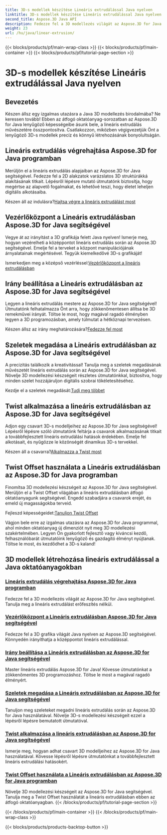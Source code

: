 ```yaml
---
title: 3D-s modellek készítése Lineáris extrudálással Java nyelven
linktitle: 3D-s modellek készítése Lineáris extrudálással Java nyelven
second_title: Aspose.3D Java API
description: Fedezze fel a 3D modellezés világát az Aspose.3D for Java segítségével. Sajátítsa el a lineáris extrudálást könnyedén. Vezérlőközpont, irány beállítása, szeletek megadása, csavarás alkalmazása és még sok más!
weight: 23
url: /hu/java/linear-extrusion/
---
```


{{< blocks/products/pf/main-wrap-class >}}
{{< blocks/products/pf/main-container >}}
{{< blocks/products/pf/tutorial-page-section >}}

# 3D-s modellek készítése Lineáris extrudálással Java nyelven

## Bevezetés


Készen állsz egy izgalmas utazásra a Java 3D modellezés birodalmába? Ne keressen tovább! Ebben az átfogó oktatóanyag-sorozatban az Aspose.3D for Java lenyűgöző képességeibe ásunk bele, a lineáris extrudálás művészetére összpontosítva. Csatlakozzon, miközben végigvezetjük Önt a lenyűgöző 3D-s modellek precíz és könnyű létrehozásának bonyolultságán.

## Lineáris extrudálás végrehajtása Aspose.3D for Java programban

Merüljön el a lineáris extrudálás alapjaiban az Aspose.3D for Java segítségével. Fedezze fel a 2D alakzatok varázslatos 3D struktúrákká alakításának titkait. Lépésről lépésre mutató útmutatónk biztosítja, hogy megértse az alapvető fogalmakat, és lehetővé teszi, hogy életet leheljen digitális alkotásaiba.

 Készen áll az indulásra?[Hajtsa végre a lineáris extrudálást most](./performing-linear-extrusion/)

## Vezérlőközpont a Lineáris extrudálásban Aspose.3D for Java segítségével

Vegye át az irányítást a 3D grafikája felett Java nyelven! Ismerje meg, hogyan vezérelheti a középpontot lineáris extrudálás során az Aspose.3D segítségével. Emelje fel a terveket a központ manipulációjának árnyalatainak megértésével. Tegyük kiemelkedővé 3D-s grafikáját!

 Ismerkedjen meg a középső vezérléssel:[Vezérlőközpont a lineáris extrudálásban](./controlling-center/)

## Irány beállítása a Lineáris extrudálásban az Aspose.3D for Java segítségével

Legyen a lineáris extrudálás mestere az Aspose.3D for Java segítségével! Útmutatónk felhatalmazza Önt arra, hogy zökkenőmentesen állítsa be 3D remekművei irányát. Töltse le most, hogy magával ragadó élményben legyen a 3D programozásban, amely túlmutat a hétköznapi tervezésen.

 Készen állsz az irány meghatározására?[Fedezze fel most](./setting-direction/)

## Szeletek megadása a Lineáris extrudálásban az Aspose.3D for Java segítségével

A precizitás találkozik a kreativitással! Tanulja meg a szeletek megadásának művészetét lineáris extrudálás során az Aspose.3D for Java segítségével. Növelje 3D modellezési készségeit részletes útmutatónkkal, biztosítva, hogy minden szelet hozzájáruljon digitális szobrai tökéletesítéséhez.

 Kezdje el a szeletek megadását:[Tudj meg többet](./specifying-slices/)

## Twist alkalmazása a lineáris extrudálásban az Aspose.3D for Java segítségével

Adjon egy csavart 3D-s modelljeihez az Aspose.3D for Java segítségével! Lépésről lépésre szóló útmutatónk feltárja a csavarok alkalmazásának titkait a továbbfejlesztett lineáris extrudálási hatások érdekében. Emelje fel alkotásait, és nyűgözze le közönségét dinamikus 3D-s tervekkel.

 Készen áll a csavarra?[Alkalmazza a Twist most](./applying-twist/)

## Twist Offset használata a Lineáris extrudálásban az Aspose.3D for Java programban

Finomítsa 3D modellezési készségeit az Aspose.3D for Java segítségével. Merüljön el a Twist Offset világában a lineáris extrudálásban átfogó oktatóanyagunk segítségével. Engedd szabadjára a csavarok erejét, és emeld új magasságokba terveid.

 Fejleszd képességeidet:[Tanuljon Twist Offset](./using-twist-offset/)

Vágjon bele erre az izgalmas utazásra az Aspose.3D for Java programmal, ahol minden oktatóanyag új dimenziót nyit meg 3D modellezési szakértelmében. Legyen Ön gyakorlott fejlesztő vagy kíváncsi kezdő, felhasználóbarát útmutatóink lenyűgöző és gazdagító élményt nyújtanak. Töltse le most, és kezdődhet a 3D-s kaland!
## 3D modellek létrehozása lineáris extrudálással a Java oktatóanyagokban
### [Lineáris extrudálás végrehajtása Aspose.3D for Java programban](./performing-linear-extrusion/)
Fedezze fel a 3D modellezés világát az Aspose.3D for Java segítségével. Tanulja meg a lineáris extrudálást erőfeszítés nélkül.
### [Vezérlőközpont a Lineáris extrudálásban Aspose.3D for Java segítségével](./controlling-center/)
Fedezze fel a 3D grafika világát Java nyelven az Aspose.3D segítségével. Könnyedén irányíthatja a középpontot lineáris extrudálással.
### [Irány beállítása a Lineáris extrudálásban az Aspose.3D for Java segítségével](./setting-direction/)
Master lineáris extrudálás Aspose.3D for Java! Kövesse útmutatónkat a zökkenőmentes 3D programozáshoz. Töltse le most a magával ragadó élményért.
### [Szeletek megadása a Lineáris extrudálásban az Aspose.3D for Java segítségével](./specifying-slices/)
Tanuljon meg szeleteket megadni lineáris extrudálás során az Aspose.3D for Java használatával. Növelje 3D-s modellezési készségeit ezzel a lépésről lépésre bemutatott útmutatóval.
### [Twist alkalmazása a lineáris extrudálásban az Aspose.3D for Java segítségével](./applying-twist/)
Ismerje meg, hogyan adhat csavart 3D modelljeihez az Aspose.3D for Java használatával. Kövesse lépésről lépésre útmutatónkat a továbbfejlesztett lineáris extrudálási hatásokért.
### [Twist Offset használata a Lineáris extrudálásban az Aspose.3D for Java programban](./using-twist-offset/)
Növelje 3D modellezési készségeit az Aspose.3D for Java segítségével. Tanulja meg a Twist Offset használatát a lineáris extrudálásban ebben az átfogó oktatóanyagban.
{{< /blocks/products/pf/tutorial-page-section >}}

{{< /blocks/products/pf/main-container >}}
{{< /blocks/products/pf/main-wrap-class >}}

{{< blocks/products/products-backtop-button >}}
